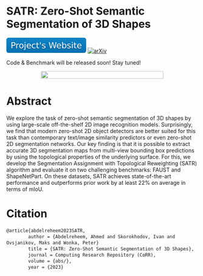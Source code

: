 # SATR: Zero-Shot Semantic Segmentation of 3D Shapes

[![Website Badge](https://raw.githubusercontent.com/referit3d/referit3d/eccv/images/project_website_badge.svg)](https://samir55.github.io/SATR/)
[![arXiv](https://img.shields.io/badge/arXiv-1234.56789-b31b1b.svg?style=plastic)]()

Code & Benchmark will be released soon!
Stay tuned! 

<p align="center">
  <img src="https://samir55.github.io/SATR/images/teaser.jpg" width=80% height=80% >
</p>

# Abstract
We explore the task of zero-shot semantic segmentation of 3D shapes by using large-scale off-the-shelf 2D image recognition models. Surprisingly, we find that modern zero-shot 2D object detectors are better suited for this task than contemporary text/image similarity predictors or even zero-shot 2D segmentation networks. Our key finding is that it is possible to extract accurate 3D segmentation maps from multi-view bounding box predictions by using the topological properties of the underlying surface. For this, we develop the Segmentation Assignment with Topological Reweighting (SATR) algorithm and evaluate it on two challenging benchmarks: FAUST and ShapeNetPart. On these datasets, SATR achieves state-of-the-art performance and outperforms prior work by at least 22% on average in terms of mIoU.


# Citation
```
@article{abdelreheem2023SATR,
        author = {Abdelreheem, Ahmed and Skorokhodov, Ivan and Ovsjanikov, Maks and Wonka, Peter}
        title = {SATR: Zero-Shot Semantic Segmentation of 3D Shapes},
        journal = Computing Research Repository (CoRR),
        volume = {abs/},
        year = {2023}
      
```

